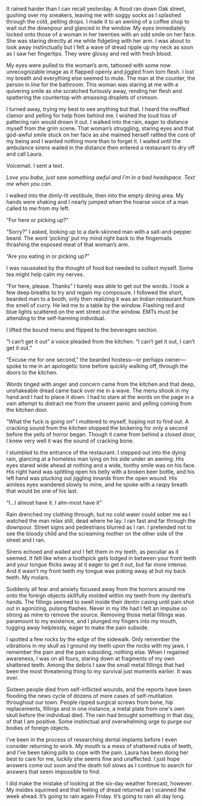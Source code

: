 It rained harder than I can recall yesterday. A flood ran down Oak street, gushing over my sneakers, leaving me with soggy socks as I splashed through the cold, pelting drops. I made it to an awning of a coffee shop to wait out the downpour and glanced in the window. My eyes immediately locked onto those of a woman in her twenties with an odd smile on her face. She was staring directly at me while fidgeting with her arm. I was about to look away instinctually but I felt a wave of dread ripple up my neck as soon as I saw her fingertips. They were glossy and red with fresh blood.

My eyes were pulled to the woman’s arm, tattooed with some now unrecognizable image as it flapped openly and jiggled from torn flesh. I lost my breath and everything else seemed to mute. The man at the counter, the person in line for the bathroom. This woman was staring at me with a quivering smile as she scratched furiously away, rending her flesh and spattering the countertop with amassing droplets of crimson.

I turned away, trying my best to see anything but that. I heard the muffled clamor and yelling for help from behind me. I wished the loud hiss of pattering rain would drown it out. I walked into the rain, eager to distance myself from the grim scene. That woman’s struggling, staring eyes and that god-awful smile stuck on her face as she maimed herself rattled the core of my being and I wanted nothing more than to forget it. I waited until the ambulance sirens wailed in the distance then entered a restaurant to dry off and call Laura.

Voicemail. I sent a text. 

*Love you babe, just saw something awful and I’m in a bad headspace. Text me when you can.*

I walked into the dimly-lit vestibule, then into the empty dining area. My hands were shaking and I nearly jumped when the hoarse voice of a man called to me from my left.

“For here or picking up?”

“Sorry?” I asked, looking up to a dark-skinned man with a salt-and-pepper beard. The word ‘picking’ put my mind right back to the fingernails thrashing the exposed meat of that woman’s arm.

“Are you eating in or picking up?”

I was nauseated by the thought of food but needed to collect myself. Some tea might help calm my nerves.

“For here, please. Thanks” I barely was able to get out the words. I took a few deep breaths to try and regain my composure. I followed the short, bearded man to a booth, only then realizing it was an Indian restaurant from the smell of curry. He led me to a table by the window. Flashing red and blue lights scattered on the wet street out the window. EMTs must be attending to the self-harming individual.

I lifted the bound menu and flipped to the beverages section. 

“I can’t get it out” a voice pleaded from the kitchen. “I can’t get it out, I can’t get it out.”

“Excuse me for one second,” the bearded hostess—or perhaps owner—spoke to me in an apologetic tone before quickly walking off, through the doors to the kitchen.

Words tinged with anger and concern came from the kitchen and that deep, unshakeable dread came back over me in a wave. The menu shook in my hand and I had to place it down. I had to stare at the words on the page in a vain attempt to distract me from the unseen panic and yelling coming from the kitchen door.

“What the fuck is going on” I muttered to myself, hoping not to find out. A cracking sound from the kitchen stopped the bickering for only a second before the yells of horror began. Though it came from behind a closed door, I knew very well it was the sound of cracking bone.

I stumbled to the entrance of the restaurant. I stepped out into the dying rain, glancing at a homeless man lying on his side under an awning. His eyes stared wide ahead at nothing and a wide, toothy smile was on his face. His right hand was splitting open his belly with a broken beer bottle, and his left hand was plucking out jiggling innards from the open wound. His aimless eyes wandered slowly to mine, and he spoke with a raspy breath that would be one of his last.

“I…I almost have it. I alm-most have it” 

Rain drenched my clothing through, but no cold water could sober me as I watched the man relax still, dead where he lay. I ran fast and far through the downpour. Street signs and pedestrians blurred as I ran. I pretended not to see the bloody child and the screaming mother on the other side of the street and I ran.

Sirens echoed and wailed and I felt them in my teeth, as peculiar as it seemed. It felt like when a toothpick gets lodged in between your front teeth and your tongue flicks away at it eager to get it out, but far more intense. And it wasn’t my front teeth my tongue was poking away at but my back teeth. My molars.

Suddenly all fear and anxiety focused away from the horrors around me onto the foreign objects skillfully molded within my teeth from my dentist’s hands. The fillings seemed to swell inside their dentin casing until pain shot out in agonizing, pulsing flashes. Never in my life had I felt an impulse so strong as mine to remove the source. Removing those metal fillings was paramount to my existence, and I plunged my fingers into my mouth, tugging away helplessly, eager to make the pain subside.

I spotted a few rocks by the edge of the sidewalk. Only remember the vibrations in my skull as I ground my teeth upon the rocks with my jaws. I remember the pain and the pain subsiding, nothing else. When I regained awareness, I was on all fours, staring down at fragments of my own shattered teeth. Among the debris I saw the small metal fillings that had been the most threatening thing to my survival just moments earlier. It was over.

Sixteen people died from self-inflicted wounds, and the reports have been flooding the news cycle of dozens of more cases of self-mutilation throughout our town. People ripped surgical screws from bone, hip replacements, fillings and in one instance, a metal plate from one's own skull before the individual died. The rain had brought something in that day, of that I am positive. Some instinctual and overwhelming urge to purge our bodies of foreign objects.

I’ve been in the process of researching dental implants before I even consider returning to work. My mouth is a mess of shattered nubs of teeth, and I’ve been taking pills to cope with the pain. Laura has been doing her best to care for me, luckily she seems fine and unaffected. I just hope answers come out soon and the death toll slows as I continue to search for answers that seem impossible to find.

I did make the mistake of looking at the six-day weather forecast, however. My insides squirmed and that feeling of dread returned as I scanned the week ahead. It’s going to rain again Friday. It’s going to rain all day long.